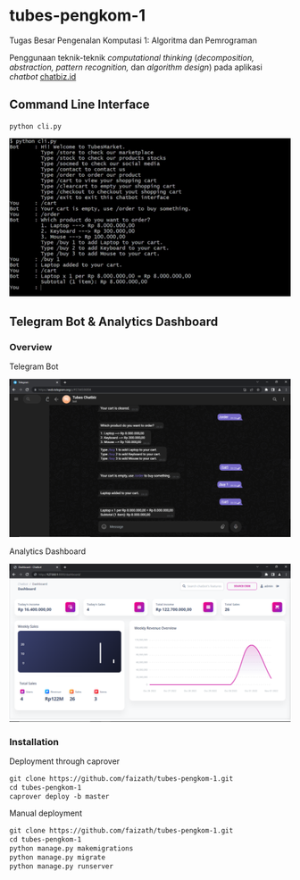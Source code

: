 # tubes-pengkom-1
Tugas Besar Pengenalan Komputasi 1: Algoritma dan Pemrograman

Penggunaan teknik-teknik *computational thinking* (*decomposition, abstraction, pattern recognition,* dan *algorithm design*) pada aplikasi *chatbot* [chatbiz.id](https://www.chatbiz.id/en/)

## Command Line Interface
```
python cli.py
```

![cl-interface](https://raw.githubusercontent.com/faizath/tubes-pengkom-1/master/cl-interface.gif)

## Telegram Bot & Analytics Dashboard
### Overview
Telegram Bot

![telegram-bot](https://raw.githubusercontent.com/faizath/tubes-pengkom-1/master/telegram-bot.png)

Analytics Dashboard

![analytics-dashboard](https://raw.githubusercontent.com/faizath/tubes-pengkom-1/master/analytics-dashboard.png)

### Installation
Deployment through caprover
```
git clone https://github.com/faizath/tubes-pengkom-1.git
cd tubes-pengkom-1
caprover deploy -b master
```

Manual deployment
```
git clone https://github.com/faizath/tubes-pengkom-1.git
cd tubes-pengkom-1
python manage.py makemigrations
python manage.py migrate
python manage.py runserver
```